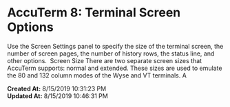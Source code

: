 # AccuTerm 8: Terminal Screen Options

Use the Screen Settings panel to specify the size of the terminal screen, the number of screen pages, the number of history rows, the status line, and other options.  Screen Size There are two separate screen sizes that AccuTerm supports: normal and extended. These sizes are used to emulate the 80 and 132 column modes of the Wyse and VT terminals. A  

**Created At:** 8/15/2019 10:31:23 PM  
**Updated At:** 8/15/2019 10:46:31 PM  

